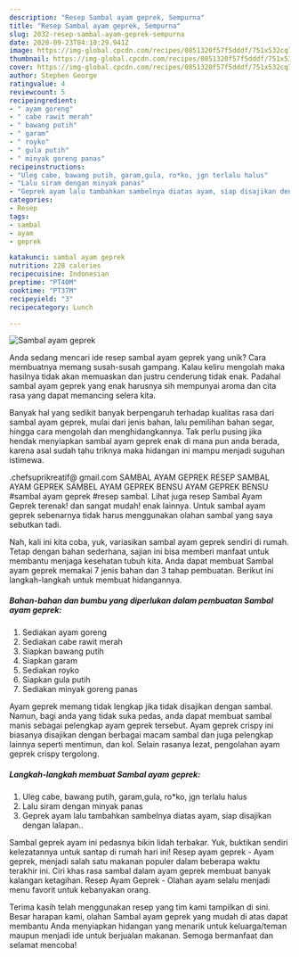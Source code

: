 ```yaml
---
description: "Resep Sambal ayam geprek, Sempurna"
title: "Resep Sambal ayam geprek, Sempurna"
slug: 2032-resep-sambal-ayam-geprek-sempurna
date: 2020-09-23T04:10:29.941Z
image: https://img-global.cpcdn.com/recipes/0851320f57f5dddf/751x532cq70/sambal-ayam-geprek-foto-resep-utama.jpg
thumbnail: https://img-global.cpcdn.com/recipes/0851320f57f5dddf/751x532cq70/sambal-ayam-geprek-foto-resep-utama.jpg
cover: https://img-global.cpcdn.com/recipes/0851320f57f5dddf/751x532cq70/sambal-ayam-geprek-foto-resep-utama.jpg
author: Stephen George
ratingvalue: 4
reviewcount: 5
recipeingredient:
- " ayam goreng"
- " cabe rawit merah"
- " bawang putih"
- " garam"
- " royko"
- " gula putih"
- " minyak goreng panas"
recipeinstructions:
- "Uleg cabe, bawang putih, garam,gula, ro*ko, jgn terlalu halus"
- "Lalu siram dengan minyak panas"
- "Geprek ayam lalu tambahkan sambelnya diatas ayam, siap disajikan dengan lalapan.."
categories:
- Resep
tags:
- sambal
- ayam
- geprek

katakunci: sambal ayam geprek 
nutrition: 228 calories
recipecuisine: Indonesian
preptime: "PT40M"
cooktime: "PT37M"
recipeyield: "3"
recipecategory: Lunch

---
```



![Sambal ayam geprek](https://img-global.cpcdn.com/recipes/0851320f57f5dddf/751x532cq70/sambal-ayam-geprek-foto-resep-utama.jpg)

Anda sedang mencari ide resep sambal ayam geprek yang unik? Cara membuatnya memang susah-susah gampang. Kalau keliru mengolah maka hasilnya tidak akan memuaskan dan justru cenderung tidak enak. Padahal sambal ayam geprek yang enak harusnya sih mempunyai aroma dan cita rasa yang dapat memancing selera kita.

Banyak hal yang sedikit banyak berpengaruh terhadap kualitas rasa dari sambal ayam geprek, mulai dari jenis bahan, lalu pemilihan bahan segar, hingga cara mengolah dan menghidangkannya. Tak perlu pusing jika hendak menyiapkan sambal ayam geprek enak di mana pun anda berada, karena asal sudah tahu triknya maka hidangan ini mampu menjadi suguhan istimewa.

.chefsuprikreatif@ gmail.com SAMBAL AYAM GEPREK RESEP SAMBAL AYAM GEPREK SAMBEL AYAM GEPREK BENSU AYAM GEPREK BENSU #sambal ayam geprek #resep sambal. Lihat juga resep Sambal Ayam Geprek terenak! dan sangat mudah! enak lainnya. Untuk sambal ayam geprek sebenarnya tidak harus menggunakan olahan sambal yang saya sebutkan tadi.


Nah, kali ini kita coba, yuk, variasikan sambal ayam geprek sendiri di rumah. Tetap dengan bahan sederhana, sajian ini bisa memberi manfaat untuk membantu menjaga kesehatan tubuh kita. Anda dapat membuat Sambal ayam geprek memakai 7 jenis bahan dan 3 tahap pembuatan. Berikut ini langkah-langkah untuk membuat hidangannya.

<!--inarticleads1-->

##### Bahan-bahan dan bumbu yang diperlukan dalam pembuatan Sambal ayam geprek:

1. Sediakan  ayam goreng
1. Sediakan  cabe rawit merah
1. Siapkan  bawang putih
1. Siapkan  garam
1. Sediakan  royko
1. Siapkan  gula putih
1. Sediakan  minyak goreng panas


Ayam geprek memang tidak lengkap jika tidak disajikan dengan sambal. Namun, bagi anda yang tidak suka pedas, anda dapat membuat sambal manis sebagai pelengkap ayam geprek tersebut. Ayam geprek crispy ini biasanya disajikan dengan berbagai macam sambal dan juga pelengkap lainnya seperti mentimun, dan kol. Selain rasanya lezat, pengolahan ayam geprek crispy tergolong. 

<!--inarticleads2-->

##### Langkah-langkah membuat Sambal ayam geprek:

1. Uleg cabe, bawang putih, garam,gula, ro*ko, jgn terlalu halus
1. Lalu siram dengan minyak panas
1. Geprek ayam lalu tambahkan sambelnya diatas ayam, siap disajikan dengan lalapan..


Sambal geprek ayam ini pedasnya bikin lidah terbakar. Yuk, buktikan sendiri kelezatannya untuk santap di rumah hari ini! Resep ayam geprek - Ayam geprek, menjadi salah satu makanan populer dalam beberapa waktu terakhir ini. Ciri khas rasa sambal dalam ayam geprek membuat banyak kalangan ketagihan. Resep Ayam Geprek - Olahan ayam selalu menjadi menu favorit untuk kebanyakan orang. 

Terima kasih telah menggunakan resep yang tim kami tampilkan di sini. Besar harapan kami, olahan Sambal ayam geprek yang mudah di atas dapat membantu Anda menyiapkan hidangan yang menarik untuk keluarga/teman maupun menjadi ide untuk berjualan makanan. Semoga bermanfaat dan selamat mencoba!
